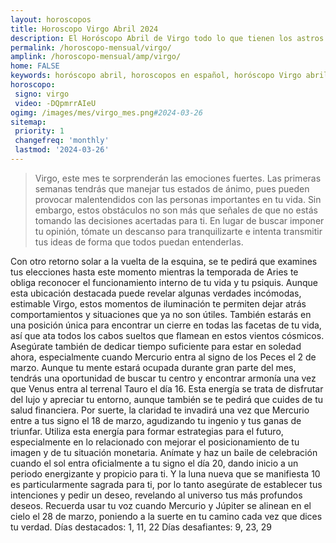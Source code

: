 ```yaml
---
layout: horoscopos
title: Horoscopo Virgo Abril 2024
description: El Horóscopo Abril de Virgo todo lo que tienen los astros preparados para este mes, amor, trabajo, familia. Todo sobre astrologia, tarot, predicciones. Horoscopo gratis en español, predicciones y astrología.
permalink: /horoscopo-mensual/virgo/
amplink: /horoscopo-mensual/amp/virgo/
home: FALSE
keywords: horóscopo abril, horoscopos en español, horóscopo Virgo abril , horóscopo esperanza gracia, horoscop, horóscopos gratis, horoscopo Virgo, Tarot, Astrologia, Zodíaco, Virgo, horoscopo gratis, horoscopo del mes 
horoscopo:
 signo: virgo
 video: -DQpmrrAIeU
ogimg: /images/mes/virgo_mes.png#2024-03-26
sitemap:
 priority: 1
 changefreq: 'monthly'
 lastmod: '2024-03-26'
---
```



 > Virgo, este mes te sorprenderán las emociones fuertes. Las primeras semanas tendrás que manejar tus estados de ánimo, pues pueden provocar malentendidos con las personas importantes en tu vida. Sin embargo, estos obstáculos no son más que señales de que no estás tomando las decisiones acertadas para ti. En lugar de buscar imponer tu opinión, tómate un descanso para tranquilizarte e intenta transmitir tus ideas de forma que todos puedan entenderlas.



Con otro retorno solar a la vuelta de la esquina, se te pedirá que examines tus elecciones hasta este momento mientras la temporada de Aries te obliga reconocer el funcionamiento interno de tu vida y tu psiquis. Aunque esta ubicación destacada puede revelar algunas verdades incómodas, estimable Virgo, estos momentos de iluminación te permiten dejar atrás comportamientos y situaciones que ya no son útiles. También estarás en una posición única para encontrar un cierre en todas las facetas de tu vida, así que ata todos los cabos sueltos que flamean en estos vientos cósmicos. Asegúrate también de dedicar tiempo suficiente para estar en soledad ahora, especialmente cuando Mercurio entra al signo de los Peces el 2 de marzo.
Aunque tu mente estará ocupada durante gran parte del mes, tendrás una oportunidad de buscar tu centro y encontrar armonía una vez que Venus entra al terrenal Tauro el día 16. Esta energía se trata de disfrutar del lujo y apreciar tu entorno, aunque también se te pedirá que cuides de tu salud financiera.
Por suerte, la claridad te invadirá una vez que Mercurio entre a tus signo el 18 de marzo, agudizando tu ingenio y tus ganas de triunfar. Utiliza esta energía para formar estrategias para el futuro, especialmente en lo relacionado con mejorar el posicionamiento de tu imagen y de tu situación monetaria.
Anímate y haz un baile de celebración cuando el sol entra oficialmente a tu signo el día 20, dando inicio a un periodo energizante y propicio para ti. Y la luna nueva que se manifiesta 10 es particularmente sagrada para ti, por lo tanto asegúrate de establecer tus intenciones y pedir un deseo, revelando al universo tus más profundos deseos. Recuerda usar tu voz cuando Mercurio y Júpiter se alinean en el cielo el 28 de marzo, poniendo a la suerte en tu camino cada vez que dices tu verdad.
Días destacados: 1, 11, 22
Días desafiantes: 9, 23, 29